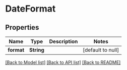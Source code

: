 # DateFormat

## Properties
Name | Type | Description | Notes
------------ | ------------- | ------------- | -------------
**format** | **String** |  | [default to null]

[[Back to Model list]](../README.md#documentation-for-models) [[Back to API list]](../README.md#documentation-for-api-endpoints) [[Back to README]](../README.md)


